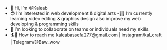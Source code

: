 - 👋 Hi, I’m @Kaleab
- 😎 I’m interested in web development & digital arts
-👨‍💻 I’m currently learning video editing & graphics design also improve my web developing & programming skills 
- 🤙 I’m looking to collaborate on teams or individuals need my skills.
- 🏄🔎 How to reach me kaleabassefa277@gmail.com | instagram/kal_craft | Telegram/@Baw_wow
<!--- - - 😄 Pronouns: ...
- ⚡ Fun fact: ...


carl-me/carl-me is a ✨ special ✨ repository because its `README.md` (this file) appears on your GitHub profile.
You can click the Preview link to take a look at your changes.
--->
